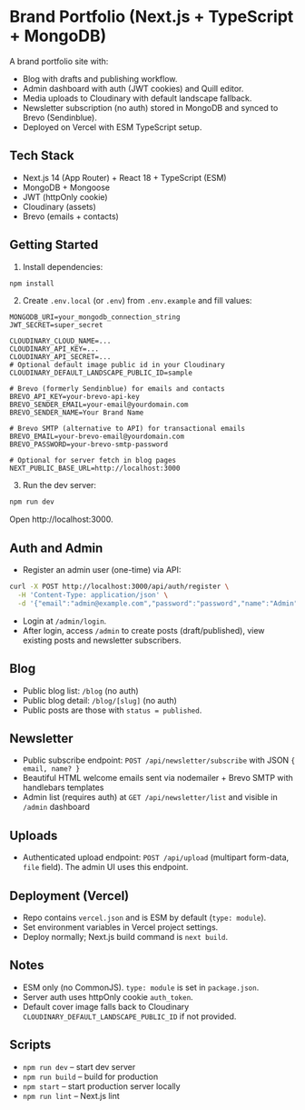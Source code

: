 # Brand Portfolio (Next.js + TypeScript + MongoDB)

A brand portfolio site with:

- Blog with drafts and publishing workflow.
- Admin dashboard with auth (JWT cookies) and Quill editor.
- Media uploads to Cloudinary with default landscape fallback.
- Newsletter subscription (no auth) stored in MongoDB and synced to Brevo (Sendinblue).
- Deployed on Vercel with ESM TypeScript setup.

## Tech Stack

- Next.js 14 (App Router) + React 18 + TypeScript (ESM)
- MongoDB + Mongoose
- JWT (httpOnly cookie)
- Cloudinary (assets)
- Brevo (emails + contacts)

## Getting Started

1. Install dependencies:

```bash
npm install
```

2. Create `.env.local` (or `.env`) from `.env.example` and fill values:

```env
MONGODB_URI=your_mongodb_connection_string
JWT_SECRET=super_secret

CLOUDINARY_CLOUD_NAME=...
CLOUDINARY_API_KEY=...
CLOUDINARY_API_SECRET=...
# Optional default image public id in your Cloudinary
CLOUDINARY_DEFAULT_LANDSCAPE_PUBLIC_ID=sample

# Brevo (formerly Sendinblue) for emails and contacts
BREVO_API_KEY=your-brevo-api-key
BREVO_SENDER_EMAIL=your-email@yourdomain.com
BREVO_SENDER_NAME=Your Brand Name

# Brevo SMTP (alternative to API) for transactional emails
BREVO_EMAIL=your-brevo-email@yourdomain.com
BREVO_PASSWORD=your-brevo-smtp-password

# Optional for server fetch in blog pages
NEXT_PUBLIC_BASE_URL=http://localhost:3000
```

3. Run the dev server:

```bash
npm run dev
```

Open http://localhost:3000.

## Auth and Admin

- Register an admin user (one-time) via API:

```bash
curl -X POST http://localhost:3000/api/auth/register \
  -H 'Content-Type: application/json' \
  -d '{"email":"admin@example.com","password":"password","name":"Admin"}'
```

- Login at `/admin/login`.
- After login, access `/admin` to create posts (draft/published), view existing posts and newsletter subscribers.

## Blog

- Public blog list: `/blog` (no auth)
- Public blog detail: `/blog/[slug]` (no auth)
- Public posts are those with `status = published`.

## Newsletter

- Public subscribe endpoint: `POST /api/newsletter/subscribe` with JSON `{ email, name? }`
- Beautiful HTML welcome emails sent via nodemailer + Brevo SMTP with handlebars templates
- Admin list (requires auth) at `GET /api/newsletter/list` and visible in `/admin` dashboard

## Uploads

- Authenticated upload endpoint: `POST /api/upload` (multipart form-data, `file` field). The admin UI uses this endpoint.

## Deployment (Vercel)

- Repo contains `vercel.json` and is ESM by default (`type: module`).
- Set environment variables in Vercel project settings.
- Deploy normally; Next.js build command is `next build`.

## Notes

- ESM only (no CommonJS). `type: module` is set in `package.json`.
- Server auth uses httpOnly cookie `auth_token`.
- Default cover image falls back to Cloudinary `CLOUDINARY_DEFAULT_LANDSCAPE_PUBLIC_ID` if not provided.

## Scripts

- `npm run dev` – start dev server
- `npm run build` – build for production
- `npm start` – start production server locally
- `npm run lint` – Next.js lint
